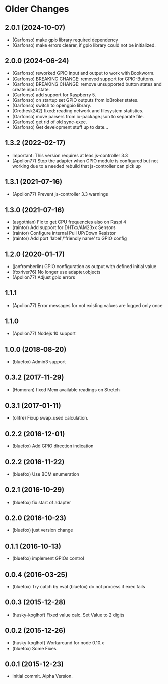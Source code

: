 # Older Changes
## 2.0.1 (2024-10-07)
* (Garfonso) make gpio library required dependency
* (Garfonso) make errors clearer, if gpio library could not be initialized.

## 2.0.0 (2024-06-24)
* (Garfonso) reworked GPIO input and output to work with Bookworm.
* (Garfonso) BREAKING CHANGE: removed support for GPIO-Buttons. 
* (Garfonso) BREAKING CHANGE: remove unsupported button states and create input state.
* (Garfonso) add support for Raspberry 5.
* (Garfonso) on startup set GPIO outputs from ioBroker states.
* (Garfonso) switch to opengpio library.
* (Grothesk242) fixed: reading network and filesystem statistics.
* (Garfonso) move parsers from io-package.json to separate file.
* (Garfonso) get rid of old sync-exec.
* (Garfonso) Get development stuff up to date...

## 1.3.2 (2022-02-17)
* Important: This version requires at leas js-controller 3.3
* (Apollon77) Stop the adapter when GPIO module is configured but not working due to a needed rebuild that js-controller can pick up

## 1.3.1 (2021-07-16)
* (Apollon77) Prevent js-controller 3.3 warnings

## 1.3.0 (2021-07-16)
* (asgothian) Fix to get CPU frequencies also on Raspi 4
* (raintor) Add support for DHTxx/AM23xx Sensors
* (raintor) Configure internal Pull UP/Down Resistor
* (raintor) Add port 'label'/'friendly name' to GPIO config

## 1.2.0 (2020-01-17)
- (janfromberlin) GPIO configuration as output with defined initial value
- (foxriver76) No longer use adapter.objects
- (Apollon77) Adjust gpio errors

## 1.1.1
- (Apollon77) Error messages for not existing values are logged only once

## 1.1.0
 - (Apollon77) Nodejs 10 support

## 1.0.0 (2018-08-20)
 - (bluefox) Admin3 support

## 0.3.2 (2017-11-29)
 - (Homoran) fixed Mem available readings on Stretch

## 0.3.1 (2017-01-11)
 - (olifre) Fixup swap_used calculation.

## 0.2.2 (2016-12-01)
 - (bluefox) Add GPIO direction indication

## 0.2.2 (2016-11-22)
 - (bluefox) Use BCM enumeration

## 0.2.1 (2016-10-29)
 - (bluefox) fix start of adapter

## 0.2.0 (2016-10-23)
 - (bluefox) just version change

## 0.1.1 (2016-10-13)
 - (bluefox) implement GPIOs control

## 0.0.4 (2016-03-25)
 - (bluefox) Try catch by eval
   (bluefox) do not process if exec fails

## 0.0.3 (2015-12-28)
 - (husky-koglhof) Fixed value calc.
   Set Value to 2 digits

## 0.0.2 (2015-12-26)
 - (husky-koglhof) Workaround for node 0.10.x
 - (bluefox) Some Fixes

## 0.0.1 (2015-12-23)
 - Initial commit. Alpha Version.
